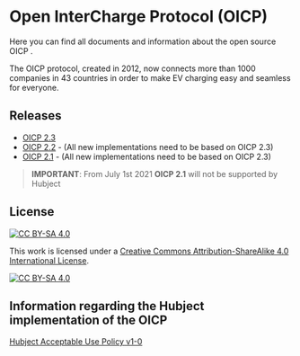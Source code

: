 # Open InterCharge Protocol (OICP)

Here you can find all documents and information about the open source OICP .

The OICP protocol, created in 2012, now connects more than 1000 companies in 43 countries in order to make EV charging easy and seamless for everyone.

## Releases
* [OICP 2.3](https://github.com/hubject/oicp/tree/master/OICP-2.3)
* [OICP 2.2](https://github.com/hubject/oicp/releases/tag/v2.2) - (All new implementations need to be based on OICP 2.3)
* [OICP 2.1](https://github.com/hubject/oicp/releases/tag/v2.1) - (All new implementations need to be based on OICP 2.3)

> **IMPORTANT**: From July 1st 2021 **OICP 2.1** will not be supported by Hubject 

## License
[![CC BY-SA 4.0][cc-by-sa-shield]][cc-by-sa]

This work is licensed under a [Creative Commons Attribution-ShareAlike 4.0
International License][cc-by-sa].

[![CC BY-SA 4.0][cc-by-sa-image]][cc-by-sa]

[cc-by-sa]: http://creativecommons.org/licenses/by-sa/4.0/
[cc-by-sa-image]: https://licensebuttons.net/l/by-sa/4.0/88x31.png
[cc-by-sa-shield]: https://img.shields.io/badge/License-CC%20BY--SA%204.0-lightgrey.svg

## Information regarding the Hubject implementation of the OICP

[Hubject Acceptable Use Policy v1-0](https://github.com/hubject/oicp/Hubject-Acceptable-Use-Policy-v1-0.asciidoc)
